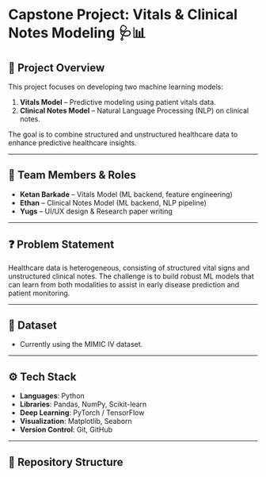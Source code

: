 # Capstone Project: Vitals & Clinical Notes Modeling 🩺📊

## 🔹 Project Overview
This project focuses on developing two machine learning models:
1. **Vitals Model** – Predictive modeling using patient vitals data.  
2. **Clinical Notes Model** – Natural Language Processing (NLP) on clinical notes.  

The goal is to combine structured and unstructured healthcare data to enhance predictive healthcare insights.

---

## 👥 Team Members & Roles
- **Ketan Barkade** – Vitals Model (ML backend, feature engineering)  
- **Ethan** – Clinical Notes Model (ML backend, NLP pipeline)  
- **Yugs** – UI/UX design & Research paper writing  

---

## ❓ Problem Statement
Healthcare data is heterogeneous, consisting of structured vital signs and unstructured clinical notes. 
The challenge is to build robust ML models that can learn from both modalities to assist in early disease prediction and patient monitoring.

---

## 📂 Dataset
- Currently using the MIMIC IV dataset.  

---

## ⚙️ Tech Stack
- **Languages**: Python  
- **Libraries**: Pandas, NumPy, Scikit-learn  
- **Deep Learning**: PyTorch / TensorFlow  
- **Visualization**: Matplotlib, Seaborn  
- **Version Control**: Git, GitHub  

---

## 📁 Repository Structure

